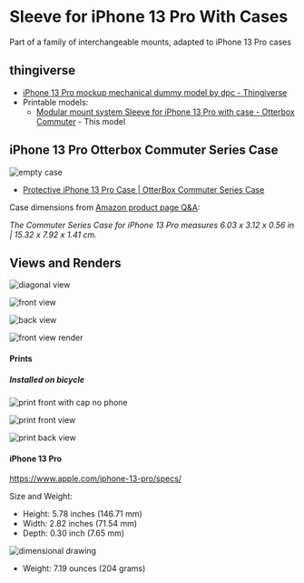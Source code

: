 Sleeve for iPhone 13 Pro With Cases
===================================

Part of a family of interchangeable mounts, adapted to iPhone 13 Pro cases

thingiverse
-----------

-	[iPhone 13 Pro mockup mechanical dummy model by dpc - Thingiverse](https://www.thingiverse.com/thing:4980345)
-	Printable models:
	-	[Modular mount system Sleeve for iPhone 13 Pro with case - Otterbox Commuter](https://www.thingiverse.com/thing:TBD) - This model

iPhone 13 Pro Otterbox Commuter Series Case
-------------------------------------------

![empty case](img/case_itself.jpg)

-	[Protective iPhone 13 Pro Case | OtterBox Commuter Series Case](https://www.otterbox.com/en-us/iphone-13-pro/commuter-series-antimicrobial-case/commuter-iphp21.html)

Case dimensions from [Amazon product page Q&A](https://www.amazon.com/OtterBox-Commuter-Case-iPhone-ONLY/dp/B09D5PFMDR/):

*The Commuter Series Case for iPhone 13 Pro measures 6.03 x 3.12 x 0.56 in | 15.32 x 7.92 x 1.41 cm.*

Views and Renders
-----------------

![diagonal view](img/sleeve_diag_view__obx_commuter.png)

![front view](img/sleeve_front__obx_commuter.png)

![back view](img/sleeve_back__obx_commuter.png)

![front view render](img/front_view_sleeve_render.png)

#### Prints

##### Installed on bicycle

![print front with cap no phone](img/print_with_cap__obx_commuter.jpg)

![print front view](img/print_front__obx_commuter.jpg)

![print back view](img/print_back__obx_commuter.jpg)

#### iPhone 13 Pro

https://www.apple.com/iphone-13-pro/specs/

Size and Weight:

-	Height: 5.78 inches (146.71 mm)
-	Width: 2.82 inches (71.54 mm)
-	Depth: 0.30 inch (7.65 mm)

![dimensional drawing](../iphone_13_pro_mockup/img/dimensions_iphone_13_pro__screenshot.png)

-	Weight: 7.19 ounces (204 grams)
